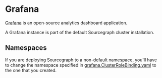 # Grafana

[Grafana](https://https://grafana.com/) is an open-source analytics dashboard application.

A Grafana instance is part of the default Sourcegraph cluster installation.

## Namespaces

If you are deploying Sourcegraph to a non-default namespace, you'll have to change the namespace specified in
[grafana.ClusterRoleBinding.yaml](grafana.ClusterRoleBinding.yaml) to the one that you created.
